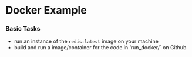 # Docker Example

### Basic Tasks
* run an instance of the `redis:latest` image on your machine
* build and run a image/container for the code in ‘run_docker/` on Github